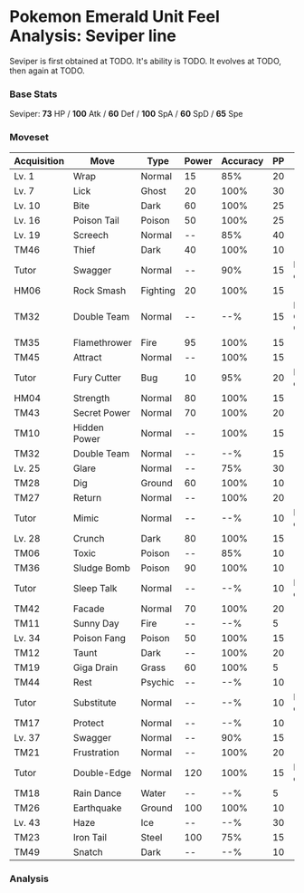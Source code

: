 # Pokemon Emerald Unit Feel Analysis: Seviper line

Seviper is first obtained at TODO. It's ability is TODO. It evolves at TODO, then again at TODO.

### Base Stats

Seviper: **73** HP / **100** Atk / **60** Def / **100** SpA / **60** SpD / **65** Spe

### Moveset

|Acquisition|Move        |Type    |Power|Accuracy|PP |Notes                    |
|---        |---         |---     |---  |---     |---|---                      |
|Lv. 1      |Wrap        |Normal  |15   |85%     |20 |                         |
|Lv. 7      |Lick        |Ghost   |20   |100%    |30 |                         |
|Lv. 10     |Bite        |Dark    |60   |100%    |25 |                         |
|Lv. 16     |Poison Tail |Poison  |50   |100%    |25 |                         |
|Lv. 19     |Screech     |Normal  |--   |85%     |40 |                         |
|TM46       |Thief       |Dark    |40   |100%    |10 |                         |
|Tutor      |Swagger     |Normal  |--   |90%     |15 |Emerald only             |
|HM06       |Rock Smash  |Fighting|20   |100%    |15 |                         |
|TM32       |Double Team |Normal  |--   |--%     |15 |Buy at Game Corner       |
|TM35       |Flamethrower|Fire    |95   |100%    |15 |                         |
|TM45       |Attract     |Normal  |--   |100%    |15 |                         |
|Tutor      |Fury Cutter |Bug     |10   |95%     |20 |Emerald only             |
|HM04       |Strength    |Normal  |80   |100%    |15 |                         |
|TM43       |Secret Power|Normal  |70   |100%    |20 |                         |
|TM10       |Hidden Power|Normal  |--   |100%    |15 |                         |
|TM32       |Double Team |Normal  |--   |--%     |15 |                         |
|Lv. 25     |Glare       |Normal  |--   |75%     |30 |                         |
|TM28       |Dig         |Ground  |60   |100%    |10 |                         |
|TM27       |Return      |Normal  |--   |100%    |20 |                         |
|Tutor      |Mimic       |Normal  |--   |--%     |10 |Emerald only             |
|Lv. 28     |Crunch      |Dark    |80   |100%    |15 |                         |
|TM06       |Toxic       |Poison  |--   |85%     |10 |                         |
|TM36       |Sludge Bomb |Poison  |90   |100%    |10 |                         |
|Tutor      |Sleep Talk  |Normal  |--   |--%     |10 |Emerald only             |
|TM42       |Facade      |Normal  |70   |100%    |20 |                         |
|TM11       |Sunny Day   |Fire    |--   |--%     |5  |                         |
|Lv. 34     |Poison Fang |Poison  |50   |100%    |15 |                         |
|TM12       |Taunt       |Dark    |--   |100%    |20 |                         |
|TM19       |Giga Drain  |Grass   |60   |100%    |5  |                         |
|TM44       |Rest        |Psychic |--   |--%     |10 |                         |
|Tutor      |Substitute  |Normal  |--   |--%     |10 |Emerald only             |
|TM17       |Protect     |Normal  |--   |--%     |10 |                         |
|Lv. 37     |Swagger     |Normal  |--   |90%     |15 |                         |
|TM21       |Frustration |Normal  |--   |100%    |20 |                         |
|Tutor      |Double-Edge |Normal  |120  |100%    |15 |Emerald only             |
|TM18       |Rain Dance  |Water   |--   |--%     |5  |                         |
|TM26       |Earthquake  |Ground  |100  |100%    |10 |                         |
|Lv. 43     |Haze        |Ice     |--   |--%     |30 |                         |
|TM23       |Iron Tail   |Steel   |100  |75%     |15 |                         |
|TM49       |Snatch      |Dark    |--   |--%     |10 |                         |

### Analysis